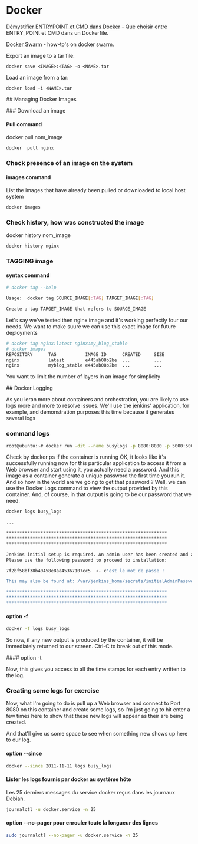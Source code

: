 # Docker


[Démystifier ENTRYPOINT et CMD dans Docker](https://aws.amazon.com/fr/blogs/france/demystifier-entrypoint-et-cmd-dans-docker/) - Que choisir entre ENTRY_POINt et CMD dans un Dockerfile.

[Docker Swarm](https://dockerswarm.rocks/) - how-to's on docker swarm.

Export an image to a tar file:

```console
docker save <IMAGE>:<TAG> -o <NAME>.tar
```

Load an image from a tar:

```console
docker load -i <NAME>.tar 
```

## Managing Docker Images

### Download an image

#### Pull command

docker pull nom_image

```bash
docker  pull nginx
```
### Check presence of an image on the system

#### images command

List the images that have already been pulled or downloaded to local host system

```bash
docker images
```

### Check history, how was constructed the image

docker history nom_image

```bash
docker history nginx
```

### TAGGING image

#### syntax command

```bash
# docker tag --help

Usage:  docker tag SOURCE_IMAGE[:TAG] TARGET_IMAGE[:TAG]

Create a tag TARGET_IMAGE that refers to SOURCE_IMAGE

```

Let's say we've tested then nginx image and it's working perfectly four our needs.
We want to make suure we can use this exact image for future deployments

```bash
# docker tag nginx:latest nginx:my_blog_stable
# docker images
REPOSITORY      TAG           IMAGE_ID      CREATED     SIZE
nginx           latest        e445ab08b2be  ...         ...
nginx           myblog_stable e445ab08b2be  ...         ...
```




You want to limit the number of layers in an image for simplicity

## Docker Logging

As you leran more about containers and orchestration, you are likely to use logs more and more to resolve issues.
We'll use the jenkins' application, for example, and demonstration purposes this time because it generates several logs

### command logs

```bash
root@ubuntu:~# docker run -dit --name busylogs -p 8080:8080 -p 5000:5000 jenkins/jenkins:lts
```
Check by docker ps if the container is running
OK, it looks like it's successfully running now for this particular application to access it from a Web browser and start using it, you actually need a password.
And this image as a container generate a unique password the first time you run it.
And so how in the world are we going to get that password ?
Well, we can use the Docker Logs command to view the output provided by this container.
And, of course, in that output is going to be our password that we need.

```bash
docker logs busy_logs

...

*************************************************************
*************************************************************
*************************************************************

Jenkins initial setup is required. An admin user has been created and a password generated.
Please use the following password to proceed to installation:

7f2bf58bf38b40458e8aa45367107cc5  <- c'est le mot de passe ! 

This may also be found at: /var/jenkins_home/secrets/initialAdminPassword

*************************************************************
*************************************************************
*************************************************************

```
#### option -f 

```bash
docker -f logs busy_logs
```
So now, if any new output is produced by the container, it will be immediately returned to our screen.
Ctrl-C to break out of this mode.

#### option -t

Now, this gives you access to all the time stamps for each entry written to the log.

### Creating some logs for exercise

Now, what I'm going to do is pull up a Web browser and connect to Port 8080 on this container and create some logs, so I'm just going to hit enter a few times here to show that these new logs will appear as their are being created.

And that'll give us some space to see when something new shows up here to our log.


#### option --since

```bash
docker --since 2011-11-11 logs busy_logs
```

#### Lister les logs fournis par docker au système hôte

Les 25 derniers messages du service docker reçus dans les journaux Debian.

```bash
journalctl -u docker.service -n 25
```

#### option --no-pager pour enrouler toute la longueur des lignes

```bash
sudo journalctl --no-pager -u docker.service -n 25
```
